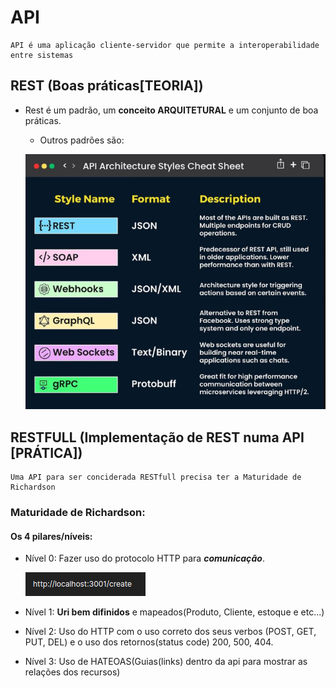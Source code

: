 # API
    API é uma aplicação cliente-servidor que permite a interoperabilidade entre sistemas 

## REST (Boas práticas[TEORIA])
- Rest é um padrão, um __conceito ARQUITETURAL__ e um conjunto de boa práticas.
    - Outros padrões são:
      
    ![api_architecture_styles](/img/api_architecture_styles.png)
        
## RESTFULL (Implementação de REST numa API [PRÁTICA])
    Uma API para ser conciderada RESTfull precisa ter a Maturidade de Richardson

### Maturidade de Richardson:
#### Os 4 pilares/níveis:
- Nível 0: Fazer uso do protocolo HTTP para __*comunicação*__.

    ![http](/img/http.png)
- Nível 1: __Uri bem difinidos__ e mapeados(Produto, Cliente, estoque e etc...)

- Nível 2: Uso do HTTP com o uso correto dos seus verbos (POST, GET, PUT, DEL) e o uso dos retornos(status code) 200, 500, 404.

- Nível 3: Uso de HATEOAS(Guias(links) dentro da api para mostrar as relações dos recursos)
